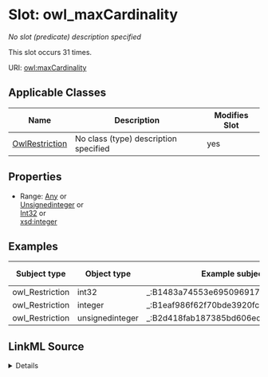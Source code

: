 

# Slot: owl_maxCardinality


_No slot (predicate) description specified_






This slot occurs 31 times.


URI: [owl:maxCardinality](http://www.w3.org/2002/07/owl#maxCardinality)



<!-- no inheritance hierarchy -->





## Applicable Classes

| Name | Description | Modifies Slot |
| --- | --- | --- |
| [OwlRestriction](../classes/OwlRestriction.md) | No class (type) description specified |  yes  |







## Properties

* Range: [Any](../classes/Any.md)&nbsp;or&nbsp;<br />[Unsignedinteger](../types/Unsignedinteger.md)&nbsp;or&nbsp;<br />[Int32](../types/Int32.md)&nbsp;or&nbsp;<br />[xsd:integer](http://www.w3.org/2001/XMLSchema#integer)






## Examples

| Subject type | Object type | Example subject | Example object | Occurrences |
| --- | --- | --- | --- | --- |
| owl_Restriction | int32 | _:B1483a74553e695096917e036e115647b | 1 | 7 |
| owl_Restriction | integer | _:B1eaf986f62f70bde3920fc763297ba4b | 1 | 20 |
| owl_Restriction | unsignedinteger | _:B2d418fab187385bd606ec62687307b1d | 1 | 4 |




## LinkML Source

<details>

```yaml
name: owl_maxCardinality
annotations:
  count:
    tag: count
    value: 31
description: No slot (predicate) description specified
examples:
- object:
    example_object: '1'
    example_object_type: int32
    example_predicate: owl:maxCardinality
    example_subject: _:B1483a74553e695096917e036e115647b
    example_subject_type: owl_Restriction
- object:
    example_object: '1'
    example_object_type: integer
    example_predicate: owl:maxCardinality
    example_subject: _:B1eaf986f62f70bde3920fc763297ba4b
    example_subject_type: owl_Restriction
- object:
    example_object: '1'
    example_object_type: unsignedinteger
    example_predicate: owl:maxCardinality
    example_subject: _:B2d418fab187385bd606ec62687307b1d
    example_subject_type: owl_Restriction
from_schema: sawgraph-kg
rank: 1000
slot_uri: owl:maxCardinality
alias: owl_maxCardinality
domain_of:
- owl_Restriction
range: Any
any_of:
- range: unsignedinteger
- range: int32
- range: integer

```
</details>